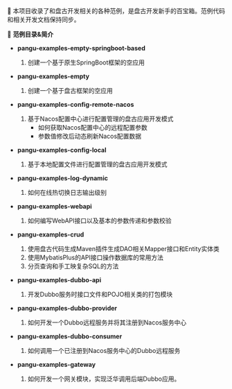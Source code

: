 :mushroom: 本项目收录了和盘古开发相关的各种范例，是盘古开发新手的百宝箱。范例代码和相关开发文档保持同步。

:cherries: **范例目录&简介**
- **pangu-examples-empty-springboot-based** 
  1. 创建一个基于原生SpringBoot框架的空应用

- **pangu-examples-empty**
  1. 创建一个基于盘古框架的空应用

- **pangu-examples-config-remote-nacos**
  1. 基于Nacos配置中心进行配置管理的盘古应用开发模式  
      - 如何获取Nacos配置中心的远程配置参数
      - 参数值修改后动态刷新Nacos配置数据

- **pangu-examples-config-local**
  1. 基于本地配置文件进行配置管理的盘古应用开发模式

- **pangu-examples-log-dynamic**
  1. 如何在线热切换日志输出级别

- **pangu-examples-webapi** 
  1. 如何编写WebAPI接口以及基本的参数传递和参数校验

- **pangu-examples-crud** 
  1. 使用盘古代码生成Maven插件生成DAO相关Mapper接口和Entity实体类
  2. 使用MybatisPlus的API接口操作数据库的常用方法
  3. 分页查询和手工映复杂SQL的方法

- **pangu-examples-dubbo-api** 
  1. 开发Dubbo服务时接口文件和POJO相关类的打包模块

- **pangu-examples-dubbo-provider** 
  1. 如何开发一个Dubbo远程服务并将其注册到Nacos服务中心

- **pangu-examples-dubbo-consumer** 
  1. 如何调用一个已注册到Nacos服务中心的Dubbo远程服务

- **pangu-examples-gateway**
  1. 如何开发一个网关模块，实现泛华调用后端Dubbo应用。